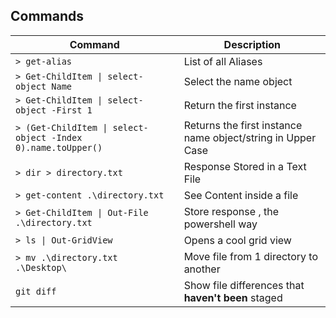## Commands

| Command | Description |
| --- | --- |
| `> get-alias` | List of all Aliases |
| `> Get-ChildItem \| select-object Name` | Select the name object |
| `> Get-ChildItem \| select-object -First 1` | Return the first instance |
| `> (Get-ChildItem \| select-object -Index 0).name.toUpper()` | Returns the first instance name object/string in Upper Case |
| `> dir > directory.txt` | Response Stored in a Text File |
| `> get-content .\directory.txt` | See Content inside a file |
| `> Get-ChildItem \| Out-File .\directory.txt` | Store response , the powershell way |
| `> ls \| Out-GridView` | Opens a cool grid view |
| `> mv .\directory.txt .\Desktop\` | Move file from 1 directory to another |
| `git diff` | Show file differences that **haven't been** staged |

